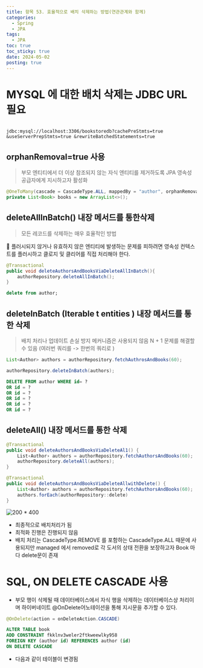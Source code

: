 ```yaml
---
title: 항목 53. 효율적으로 배치 삭제하는 방법(연관관계와 함께)
categories:
  - Spring
  - JPA
tags:
  - JPA
toc: true
toc_sticky: true
date: 2024-05-02
posting: true
---
```


# MYSQL 에 대한 배치 삭제는 JDBC URL 필요
```url

jdbc:mysql://localhost:3306/bookstoredb?cachePreStmts=true &useServerPrepStmts=true &rewriteBatchedStatements=true

```

## orphanRemoval=true 사용
> 부모 엔티티에서 더 이상 참조되지 않는 자식 엔티티를 제거하도록 JPA 영속성 공급자에게 지시하고자 활성화

```java
@OneToMany(cascade = CascadeType.ALL, mappedBy = "author", orphanRemoval = true)
private List<Book> books = new ArrayList<>();
```

## deleteAllInBatch() 내장 메서드를 통한삭제
> 모든 레코드를 삭제하는 매우 효율적인 방법

📌 플러시되지 않거나 유효하지 않은 엔티티에 발생하는 문제를 피하려면 영속성 컨텍스트를 플러시하고 클로지 및 클리어를 직접 처리해야 한다. 


```java
@Transactional
public void deleteAuthorsAndBooksViaDeleteAllInBatch(){
	authorRepository.deleteAllInBatch(); 
}
```

```sql
delete from author;
```

## deleteInBatch (Iterable  t entities ) 내장 메서드를 통한 삭제
> 배치 처리나 업데이트 손실 방지 메커니즘은 사용되지 않음 
> N + 1 문제를 해결할 수 있음 (여러번 쿼리를 -> 한번의 쿼리로 )

```java
List<Author> authors = authorRepository.fetchAuthrosAndBooks(60);

authorRepository.deleteInBatch(authors);
```

```sql
DELETE FROM author WHERE id= ?
OR id = ? 
OR id = ? 
OR id = ? 
OR id = ? 
OR id = ?

```

## deleteAll() 내장 메서드를 통한 삭제

```java
@Transactional
public void deleteAuthorsAndBooksViaDeleteAl1() {
	List‹Author› authors = authorRepository.fetchAuthorsAndBooks(60);
	authorRepository.deleteAll(authors);
}
```

```java
@Transactional
public void deleteAuthorsAndBooksViaDeleteAllwithDelete() {
	List<Author› authors = authorRepository.fetchAuthorsAndBooks(60);
	authors.forEach(authorRepository::delete)
}
```
![200 \* 400](https://i.imgur.com/Rx9a3jG.png)
- 최종적으로 배치처리가 됨 
- 최적화 진행은 진행되지 않음
- 배치 처리는 CascadeType.REMOVE 를 포함하는 CascadeType.ALL 때문에 사용되지만 managed 에서 removed로 각 도서의 상태 전환을 보장하고자 Book 마다 delete문이 존재

# SQL, ON DELETE CASCADE 사용

- 부모 행이 삭제될 때 데이터베이스에서 자식 행을 삭제하는 데이터베이스상 처리이며 하이버네이트 @OnDelete어노테이션을 통해 지시문을 추가할 수 있다. 

```java
@OnDelete(action = onDeleteAction.CASCADE)
```

```sql
ALTER TABLE book
ADD CONSTRAINT fkklnv3weler2ftkweewlky958 
FOREIGN KEY (author id) REFERENCES author (id) 
ON DELETE CASCADE

```

- 다음과 같이 테이블이 변경됨
